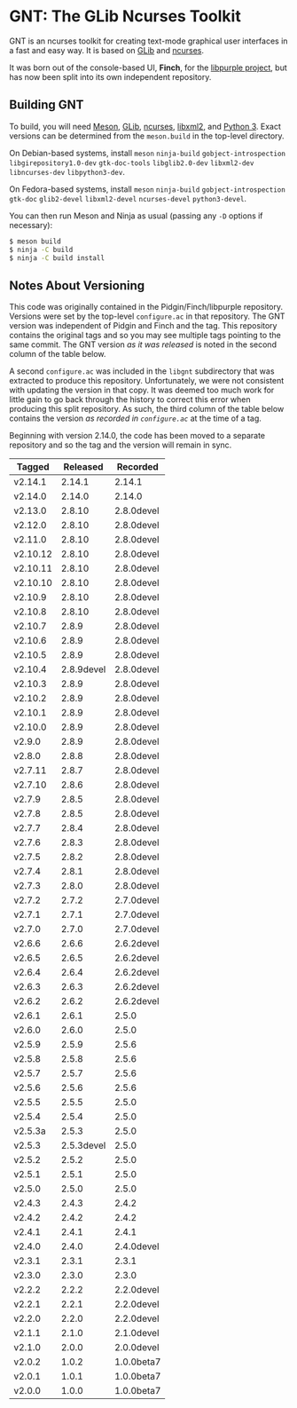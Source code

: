 GNT: The GLib Ncurses Toolkit
=============================

GNT is an ncurses toolkit for creating text-mode graphical user interfaces in a
fast and easy way. It is based on [GLib](https://wiki.gnome.org/Projects/GLib)
and [ncurses](https://www.gnu.org/software/ncurses/ncurses.html).

It was born out of the console-based UI, **Finch**, for the [libpurple
project](https://developer.pidgin.im/wiki/WhatIsLibpurple), but has now been
split into its own independent repository.

Building GNT
------------

To build, you will need [Meson](https://mesonbuild.com/),
[GLib](https://wiki.gnome.org/Projects/GLib),
[ncurses](https://www.gnu.org/software/ncurses/ncurses.html),
[libxml2](http://xmlsoft.org/), and [Python 3](https://www.python.org/). Exact
versions can be determined from the `meson.build` in the top-level directory.

On Debian-based systems, install `meson` `ninja-build` `gobject-introspection`
`libgirepository1.0-dev` `gtk-doc-tools` `libglib2.0-dev` `libxml2-dev`
`libncurses-dev` `libpython3-dev`.

On Fedora-based systems, install `meson` `ninja-build` `gobject-introspection`
`gtk-doc` `glib2-devel` `libxml2-devel` `ncurses-devel` `python3-devel`.

You can then run Meson and Ninja as usual (passing any `-D` options if necessary):

```bash
$ meson build
$ ninja -C build
$ ninja -C build install
```

Notes About Versioning
----------------------

This code was originally contained in the Pidgin/Finch/libpurple repository.
Versions were set by the top-level `configure.ac` in that repository. The GNT
version was independent of Pidgin and Finch and the tag. This repository
contains the original tags and so you may see multiple tags pointing to the
same commit. The GNT version *as it was released* is noted in the second column
of the table below.

A second `configure.ac` was included in the `libgnt` subdirectory that was
extracted to produce this repository. Unfortunately, we were not consistent
with updating the version in that copy. It was deemed too much work for little
gain to go back through the history to correct this error when producing this
split repository. As such, the third column of the table below contains the
version *as recorded in `configure.ac`* at the time of a tag.

Beginning with version 2.14.0, the code has been moved to a separate repository
and so the tag and the version will remain in sync.

Tagged   | Released   | Recorded
-------- | ---------- | ----------
v2.14.1  | 2.14.1     | 2.14.1
v2.14.0  | 2.14.0     | 2.14.0
v2.13.0  | 2.8.10     | 2.8.0devel
v2.12.0  | 2.8.10     | 2.8.0devel
v2.11.0  | 2.8.10     | 2.8.0devel
v2.10.12 | 2.8.10     | 2.8.0devel
v2.10.11 | 2.8.10     | 2.8.0devel
v2.10.10 | 2.8.10     | 2.8.0devel
v2.10.9  | 2.8.10     | 2.8.0devel
v2.10.8  | 2.8.10     | 2.8.0devel
v2.10.7  | 2.8.9      | 2.8.0devel
v2.10.6  | 2.8.9      | 2.8.0devel
v2.10.5  | 2.8.9      | 2.8.0devel
v2.10.4  | 2.8.9devel | 2.8.0devel
v2.10.3  | 2.8.9      | 2.8.0devel
v2.10.2  | 2.8.9      | 2.8.0devel
v2.10.1  | 2.8.9      | 2.8.0devel
v2.10.0  | 2.8.9      | 2.8.0devel
v2.9.0   | 2.8.9      | 2.8.0devel
v2.8.0   | 2.8.8      | 2.8.0devel
v2.7.11  | 2.8.7      | 2.8.0devel
v2.7.10  | 2.8.6      | 2.8.0devel
v2.7.9   | 2.8.5      | 2.8.0devel
v2.7.8   | 2.8.5      | 2.8.0devel
v2.7.7   | 2.8.4      | 2.8.0devel
v2.7.6   | 2.8.3      | 2.8.0devel
v2.7.5   | 2.8.2      | 2.8.0devel
v2.7.4   | 2.8.1      | 2.8.0devel
v2.7.3   | 2.8.0      | 2.8.0devel
v2.7.2   | 2.7.2      | 2.7.0devel
v2.7.1   | 2.7.1      | 2.7.0devel
v2.7.0   | 2.7.0      | 2.7.0devel
v2.6.6   | 2.6.6      | 2.6.2devel
v2.6.5   | 2.6.5      | 2.6.2devel
v2.6.4   | 2.6.4      | 2.6.2devel
v2.6.3   | 2.6.3      | 2.6.2devel
v2.6.2   | 2.6.2      | 2.6.2devel
v2.6.1   | 2.6.1      | 2.5.0
v2.6.0   | 2.6.0      | 2.5.0
v2.5.9   | 2.5.9      | 2.5.6
v2.5.8   | 2.5.8      | 2.5.6
v2.5.7   | 2.5.7      | 2.5.6
v2.5.6   | 2.5.6      | 2.5.6
v2.5.5   | 2.5.5      | 2.5.0
v2.5.4   | 2.5.4      | 2.5.0
v2.5.3a  | 2.5.3      | 2.5.0
v2.5.3   | 2.5.3devel | 2.5.0
v2.5.2   | 2.5.2      | 2.5.0
v2.5.1   | 2.5.1      | 2.5.0
v2.5.0   | 2.5.0      | 2.5.0
v2.4.3   | 2.4.3      | 2.4.2
v2.4.2   | 2.4.2      | 2.4.2
v2.4.1   | 2.4.1      | 2.4.1
v2.4.0   | 2.4.0      | 2.4.0devel
v2.3.1   | 2.3.1      | 2.3.1
v2.3.0   | 2.3.0      | 2.3.0
v2.2.2   | 2.2.2      | 2.2.0devel
v2.2.1   | 2.2.1      | 2.2.0devel
v2.2.0   | 2.2.0      | 2.2.0devel
v2.1.1   | 2.1.0      | 2.1.0devel
v2.1.0   | 2.0.0      | 2.0.0devel
v2.0.2   | 1.0.2      | 1.0.0beta7
v2.0.1   | 1.0.1      | 1.0.0beta7
v2.0.0   | 1.0.0      | 1.0.0beta7
